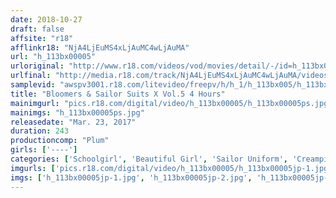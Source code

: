 ```yaml
---
date: 2018-10-27
draft: false
affsite: "r18"
afflinkr18: "NjA4LjEuMS4xLjAuMC4wLjAuMA"
url: "h_113bx00005"
urloriginal: "http://www.r18.com/videos/vod/movies/detail/-/id=h_113bx00005"
urlfinal: "http://media.r18.com/track/NjA4LjEuMS4xLjAuMC4wLjAuMA/videos/vod/movies/detail/-/id=h_113bx00005"
samplevid: "awspv3001.r18.com/litevideo/freepv/h/h_1/h_113bx005/h_113bx005_dmb_w.mp4"
title: "Bloomers & Sailor Suits X Vol.5 4 Hours"
mainimgurl: "pics.r18.com/digital/video/h_113bx00005/h_113bx00005ps.jpg"
mainimgs: "h_113bx00005ps.jpg"
releasedate: "Mar. 23, 2017"
duration: 243
productioncomp: "Plum"
girls: ['----']
categories: ['Schoolgirl', 'Beautiful Girl', 'Sailor Uniform', 'Creampie', 'Compilation', 'Over 4 Hours']
imgurls: ['pics.r18.com/digital/video/h_113bx00005/h_113bx00005jp-1.jpg', 'pics.r18.com/digital/video/h_113bx00005/h_113bx00005jp-2.jpg', 'pics.r18.com/digital/video/h_113bx00005/h_113bx00005jp-3.jpg', 'pics.r18.com/digital/video/h_113bx00005/h_113bx00005jp-4.jpg', 'pics.r18.com/digital/video/h_113bx00005/h_113bx00005jp-5.jpg', 'pics.r18.com/digital/video/h_113bx00005/h_113bx00005jp-6.jpg', 'pics.r18.com/digital/video/h_113bx00005/h_113bx00005jp-7.jpg', 'pics.r18.com/digital/video/h_113bx00005/h_113bx00005jp-8.jpg', 'pics.r18.com/digital/video/h_113bx00005/h_113bx00005jp-9.jpg', 'pics.r18.com/digital/video/h_113bx00005/h_113bx00005jp-10.jpg', 'pics.r18.com/digital/video/h_113bx00005/h_113bx00005jp-11.jpg', 'pics.r18.com/digital/video/h_113bx00005/h_113bx00005jp-12.jpg', 'pics.r18.com/digital/video/h_113bx00005/h_113bx00005jp-13.jpg', 'pics.r18.com/digital/video/h_113bx00005/h_113bx00005jp-14.jpg', 'pics.r18.com/digital/video/h_113bx00005/h_113bx00005jp-15.jpg', 'pics.r18.com/digital/video/h_113bx00005/h_113bx00005jp-16.jpg', 'pics.r18.com/digital/video/h_113bx00005/h_113bx00005jp-17.jpg', 'pics.r18.com/digital/video/h_113bx00005/h_113bx00005jp-18.jpg', 'pics.r18.com/digital/video/h_113bx00005/h_113bx00005jp-19.jpg', 'pics.r18.com/digital/video/h_113bx00005/h_113bx00005jp-20.jpg']
imgs: ['h_113bx00005jp-1.jpg', 'h_113bx00005jp-2.jpg', 'h_113bx00005jp-3.jpg', 'h_113bx00005jp-4.jpg', 'h_113bx00005jp-5.jpg', 'h_113bx00005jp-6.jpg', 'h_113bx00005jp-7.jpg', 'h_113bx00005jp-8.jpg', 'h_113bx00005jp-9.jpg', 'h_113bx00005jp-10.jpg', 'h_113bx00005jp-11.jpg', 'h_113bx00005jp-12.jpg', 'h_113bx00005jp-13.jpg', 'h_113bx00005jp-14.jpg', 'h_113bx00005jp-15.jpg', 'h_113bx00005jp-16.jpg', 'h_113bx00005jp-17.jpg', 'h_113bx00005jp-18.jpg', 'h_113bx00005jp-19.jpg', 'h_113bx00005jp-20.jpg']
---
```

